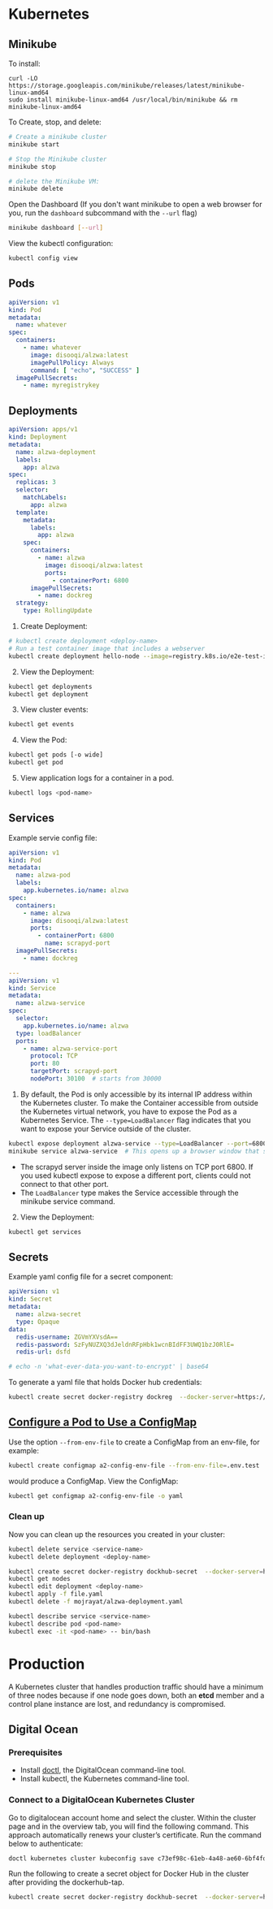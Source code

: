 # Kubernetes

## Minikube
To install:
```
curl -LO https://storage.googleapis.com/minikube/releases/latest/minikube-linux-amd64
sudo install minikube-linux-amd64 /usr/local/bin/minikube && rm minikube-linux-amd64
```

To Create, stop, and delete:
```bash
# Create a minikube cluster
minikube start

# Stop the Minikube cluster
minikube stop

# delete the Minikube VM:
minikube delete
```


Open the Dashboard (If you don't want minikube to open a web browser for you, run the `dashboard` subcommand with the `--url` flag)

```bash
minikube dashboard [--url]
```

View the kubectl configuration:
```bash
kubectl config view
```

## Pods
```yaml
apiVersion: v1
kind: Pod
metadata:
  name: whatever
spec:
  containers:
    - name: whatever
      image: disooqi/alzwa:latest
      imagePullPolicy: Always
      command: [ "echo", "SUCCESS" ]
  imagePullSecrets:
    - name: myregistrykey
```

## Deployments
```yaml
apiVersion: apps/v1
kind: Deployment
metadata:
  name: alzwa-deployment
  labels:
    app: alzwa
spec:
  replicas: 3
  selector:
    matchLabels:
      app: alzwa
  template:
    metadata:
      labels:
        app: alzwa
    spec:
      containers:
        - name: alzwa
          image: disooqi/alzwa:latest
          ports:
            - containerPort: 6800
      imagePullSecrets:
        - name: dockreg
  strategy:
    type: RollingUpdate
```

1. Create Deployment:
```bash
# kubectl create deployment <deploy-name>
# Run a test container image that includes a webserver
kubectl create deployment hello-node --image=registry.k8s.io/e2e-test-images/agnhost:2.39 -- /agnhost netexec --http-port=8080
```

2. View the Deployment:
```bash
kubectl get deployments
kubectl get deployment
```

3. View cluster events:
```bash
kubectl get events
```

4. View the Pod:
```bash
kubectl get pods [-o wide]
kubectl get pod
```

5. View application logs for a container in a pod.
```bash
kubectl logs <pod-name>
```

## Services
Example servie config file:
```yaml
apiVersion: v1
kind: Pod
metadata:
  name: alzwa-pod
  labels:
    app.kubernetes.io/name: alzwa
spec:
  containers:
    - name: alzwa
      image: disooqi/alzwa:latest
      ports:
        - containerPort: 6800
          name: scrapyd-port
  imagePullSecrets:
    - name: dockreg

---
apiVersion: v1
kind: Service
metadata:
  name: alzwa-service
spec:
  selector:
    app.kubernetes.io/name: alzwa
  type: loadBalancer
  ports:
    - name: alzwa-service-port
      protocol: TCP
      port: 80
      targetPort: scrapyd-port
      nodePort: 30100  # starts from 30000
```

1. By default, the Pod is only accessible by its internal IP address within the Kubernetes cluster. To make the Container accessible from outside the Kubernetes virtual network, you have to expose the Pod as a Kubernetes Service. The `--type=LoadBalancer` flag indicates that you want to expose your Service outside of the cluster.
```bash
kubectl expose deployment alzwa-service --type=LoadBalancer --port=6800
minikube service alzwa-service  # This opens up a browser window that serves your app and shows the app's response.
```
* The scrapyd server inside the image only listens on TCP port 6800. If you used kubectl expose to expose a different port, clients could not connect to that other port.
* The `LoadBalancer` type makes the Service accessible through the minikube service command. 

2. View the Deployment:
```bash
kubectl get services
```

## Secrets
Example yaml config file for a secret component:
```yaml
apiVersion: v1
kind: Secret
metadata:
  name: alzwa-secret
  type: Opaque
data:
  redis-username: ZGVmYXVsdA==
  redis-password: SzFyNUZXQ3dJeldnRFpHbk1wcnBIdFF3UWQ1bzJ0RlE=
  redis-url: dsfd

# echo -n 'what-ever-data-you-want-to-encrypt' | base64
```
To generate a yaml file that holds Docker hub credentials:
```bash
kubectl create secret docker-registry dockreg  --docker-server=https://index.docker.io/v1/ --docker-username=disooqi --docker-password=<dockerhub-pat> --docker-email=docker@eldesouki.com -o yaml > docker-hub-secret.yaml
```

## [Configure a Pod to Use a ConfigMap](https://kubernetes.io/docs/tasks/configure-pod-container/configure-pod-configmap/)
Use the option `--from-env-file` to create a ConfigMap from an env-file, for example:
```bash
kubectl create configmap a2-config-env-file --from-env-file=.env.test
```
would produce a ConfigMap. View the ConfigMap:
```bash
kubectl get configmap a2-config-env-file -o yaml
```

### Clean up
Now you can clean up the resources you created in your cluster:
```bash
kubectl delete service <service-name>
kubectl delete deployment <deploy-name>
```

```bash
kubectl create secret docker-registry dockhub-secret  --docker-server=https://index.docker.io/v1/ --docker-username=disooqi --docker-password=dfddfs --docker-email=docker@eldesouki.com
kubectl get nodes
kubectl edit deployment <deploy-name>
kubectl apply -f file.yaml
kubectl delete -f mojrayat/alzwa-deployment.yaml

kubectl describe service <service-name>
kubectl describe pod <pod-name>
kubectl exec -it <pod-name> -- bin/bash
```

# Production
A Kubernetes cluster that handles production traffic should have a minimum of three nodes because if one node goes down, both an __etcd__ member and a control plane instance are lost, and redundancy is compromised.

## Digital Ocean

### Prerequisites
* Install [doctl](https://docs.digitalocean.com/reference/doctl/how-to/install/), the DigitalOcean command-line tool.
* Install kubectl, the Kubernetes command-line tool.

### Connect to a DigitalOcean Kubernetes Cluster
Go to digitalocean account home and select the cluster. Within the cluster page and in the overview tab, you will find the following command. This approach automatically renews your cluster’s certificate. Run the command below to authenticate:
```bash
doctl kubernetes cluster kubeconfig save c73ef98c-61eb-4a48-ae60-6bf4fdaaf831
```
Run the following to create a secret object for Docker Hub in the cluster after providing the dockerhub-tap.
```bash
kubectl create secret docker-registry dockhub-secret  --docker-server=https://index.docker.io/v1/ --docker-username=disooqi --docker-password=<dockerhub-pat> --docker-email=docker@eldesouki.com
```
